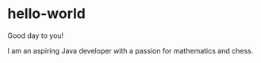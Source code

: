 # hello-world

Good day to you!

I am an aspiring Java developer with a passion for mathematics and chess.
